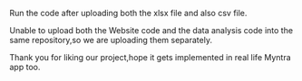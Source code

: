 Run the code after uploading both the xlsx file and also csv file.

Unable to upload both the Website code and the data analysis code into the same repository,so we are uploading them separately.

Thank you for liking our project,hope it gets implemented in real life Myntra app too.

